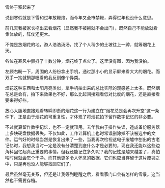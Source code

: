 雪终于积起来了

说到寒假就是下雪和过年放鞭炮，而今年又全市禁鞭，弄得过年也没什么意思。

前几天我被家长拖出去看烟花（显然我不被拖就不会出门），既然自己不能放就看集体放的，阵仗还更大。

不愧是放烟花的地，游人浩浩汤汤，找了个人稍少的土坡往上一蹲，就等烟花上天。

各位在寒风中颤抖了十数分钟，烟花终于点火了。这里没有图，因为我没拍。

左顾右盼一下，周围的人纷纷拿出手机，通过那小小的显示屏来看大大的烟花。而双手一揣就搁那嗯看的我反倒像个异类。

烟花这种东西和太阳月亮类似，拿手机拍出来的总比实际的观感差上太多。既然烟花总是会有，拍下来效果也不好，那么比起间接观看低对比度的烟花，还是直接看要来得好些。

放心大胆地直接观看转瞬即逝的烟花这一行为建立在“烟花总是会再次升空”这一条件下，正是由于烟花的可重复性，才体现了将烟花拍下留作数字记忆的非必要。

不过就算留作数字记忆，也不一定就顶用。去年我由于操作失误，造成备份服务器上多块硬盘数据丢失。不仅如此，工作计算机上也时常误删除掉不该被选中的文件。运气好的时候当然是恢复出来了一些，当我再次检视这电子废墟中刨出的古老记忆时，我想我当时一定是没有分清楚到底什么才是必要的，现在我还能以这些边角料回忆起真正重要的事情，但我还能记住多久呢？我的记性是越来越差了，真怕啥时候就会忘个干净。而其他更多令人怀念的数据，它们也应当存留于这片废墟之中，只是再也没人能够找回它们了。

最后虽然毫无关系，但还是让我等到睡醒之后，看看家门口会有怎样的雪景。这当然也不需要存档。

